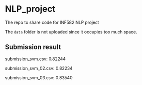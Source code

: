 # NLP_project
The repo to share code for INF582 NLP project

The ```data``` folder is not uploaded since it occupies too much space.

## Submission result

submission_svm.csv: 0.82244

submission_svm_02.csv: 0.82234

submission_svm_03.csv: 0.83540